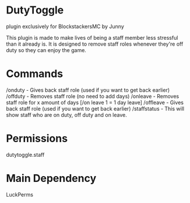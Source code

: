 # DutyToggle
plugin exclusively for BlockstackersMC by Junny

This plugin is made to make lives of being a staff member less stressful than it already is.
It is designed to remove staff roles whenever they're off duty so they can enjoy the game.

# Commands
/onduty - Gives back staff role (used if you want to get back earlier)
/offduty - Removes staff role (no need to add days)
/onleave - Removes staff role for x amount of days [/on leave 1 = 1 day leave]
/offleave - Gives back staff role (used if you want to get back earlier)
/staffstatus - This will show staff who are on duty, off duty and on leave.

# Permissions
dutytoggle.staff

# Main Dependency
LuckPerms

